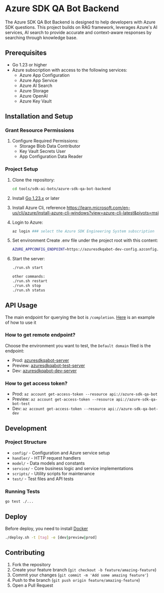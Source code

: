 # Azure SDK QA Bot Backend

The Azure SDK QA Bot Backend is designed to help developers with Azure SDK questions. This project builds on RAG framework, leverages Azure's AI services, AI search to provide accurate and context-aware responses by searching through knowledge base.

## Prerequisites

- Go 1.23 or higher
- Azure subscription with access to the following services:
  - Azure App Configuration
  - Azure App Service
  - Azure AI Search
  - Azure Storage
  - Azure OpenAI
  - Azure Key Vault

## Installation and Setup

### Grant Resource Permissions

1. Configure Required Permissions:
     - Storage Blob Data Contributor
     - Key Vault Secrets User
     - App Configuration Data Reader

### Project Setup

1. Clone the repository:

   ```bash
   cd tools/sdk-ai-bots/azure-sdk-qa-bot-backend
   ```

2. Install [Go 1.23.x](https://go.dev/doc/install) or later

3. Install Azure Cli, reference https://learn.microsoft.com/en-us/cli/azure/install-azure-cli-windows?view=azure-cli-latest&pivots=msi

4. Login to Azure:

   ```bash
   az login ### select the Azure SDK Engineering System subscription
   ```

5. Set environment
   Create .env file under the project root with this content:

   ```bash
   AZURE_APPCONFIG_ENDPOINT=https://azuresdkqabot-dev-config.azconfig.io
   ```

6. Start the server:

   ```bash
   ./run.sh start
   
   other commands:
   ./run.sh restart
   ./run.sh stop
   ./run.sh status
   ```

## API Usage

The main endpoint for querying the bot is `/completion`. [Here](test/api_test.rest) is an example of how to use it

### How to get remote endpoint?

Choose the environment you want to test, the `Default domain` filed is the endpoint:

- Prod: [azuresdkqabot-server](https://ms.portal.azure.com/#@microsoft.onmicrosoft.com/resource/subscriptions/a18897a6-7e44-457d-9260-f2854c0aca42/resourceGroups/azure-sdk-qa-bot/providers/Microsoft.Web/sites/azuresdkqabot-server/appServices)
- Preview: [azuresdkqabot-test-server](https://ms.portal.azure.com/#@microsoft.onmicrosoft.com/resource/subscriptions/a18897a6-7e44-457d-9260-f2854c0aca42/resourceGroups/azure-sdk-qa-bot-test/providers/Microsoft.Web/sites/azuresdkqabot-test-server/appServices)
- Dev: [azuresdkqabot-dev-server](https://ms.portal.azure.com/#@microsoft.onmicrosoft.com/resource/subscriptions/a18897a6-7e44-457d-9260-f2854c0aca42/resourceGroups/azure-sdk-qa-bot-dev/providers/Microsoft.Web/sites/azuresdkqabot-dev-server/appServices)

### How to get access token?

- Prod: `az account get-access-token --resource api://azure-sdk-qa-bot`
- Preview: `az account get-access-token --resource api://azure-sdk-qa-bot-test`
- Dev: `az account get-access-token --resource api://azure-sdk-qa-bot-dev`

## Development

### Project Structure

- `config/` - Configuration and Azure service setup
- `handler/` - HTTP request handlers
- `model/` - Data models and constants
- `service/` - Core business logic and service implementations
- `scripts/` - Utility scripts for maintenance
- `test/` - Test files and API tests

### Running Tests

```bash
go test ./...
```

## Deploy

Before deploy, you need to install [Docker](https://docs.docker.com/engine/install/)

  ```bash
  ./deploy.sh -t [tag] -e [dev|preview|prod]
  ```

## Contributing

1. Fork the repository
2. Create your feature branch (`git checkout -b feature/amazing-feature`)
3. Commit your changes (`git commit -m 'Add some amazing feature'`)
4. Push to the branch (`git push origin feature/amazing-feature`)
5. Open a Pull Request

